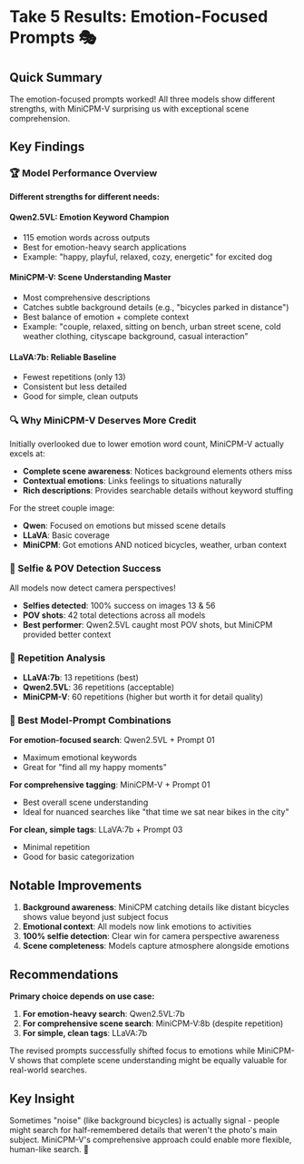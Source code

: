 # Take 5 Results: Emotion-Focused Prompts 🎭

## Quick Summary

The emotion-focused prompts worked! All three models show different strengths, with MiniCPM-V surprising us with exceptional scene comprehension.

## Key Findings

### 🏆 Model Performance Overview

**Different strengths for different needs:**

#### Qwen2.5VL: Emotion Keyword Champion
- 115 emotion words across outputs
- Best for emotion-heavy search applications
- Example: "happy, playful, relaxed, cozy, energetic" for excited dog

#### MiniCPM-V: Scene Understanding Master  
- Most comprehensive descriptions
- Catches subtle background details (e.g., "bicycles parked in distance")
- Best balance of emotion + complete context
- Example: "couple, relaxed, sitting on bench, urban street scene, cold weather clothing, cityscape background, casual interaction"

#### LLaVA:7b: Reliable Baseline
- Fewest repetitions (only 13)
- Consistent but less detailed
- Good for simple, clean outputs

### 🔍 Why MiniCPM-V Deserves More Credit

Initially overlooked due to lower emotion word count, MiniCPM-V actually excels at:
- **Complete scene awareness**: Notices background elements others miss
- **Contextual emotions**: Links feelings to situations naturally
- **Rich descriptions**: Provides searchable details without keyword stuffing

For the street couple image:
- **Qwen**: Focused on emotions but missed scene details
- **LLaVA**: Basic coverage
- **MiniCPM**: Got emotions AND noticed bicycles, weather, urban context

### 📸 Selfie & POV Detection Success

All models now detect camera perspectives!
- **Selfies detected**: 100% success on images 13 & 56
- **POV shots**: 42 total detections across all models
- **Best performer**: Qwen2.5VL caught most POV shots, but MiniCPM provided better context

### 🔄 Repetition Analysis

- **LLaVA:7b**: 13 repetitions (best)
- **Qwen2.5VL**: 36 repetitions (acceptable)
- **MiniCPM-V**: 60 repetitions (higher but worth it for detail quality)

### 🎯 Best Model-Prompt Combinations

**For emotion-focused search**: Qwen2.5VL + Prompt 01
- Maximum emotional keywords
- Great for "find all my happy moments"

**For comprehensive tagging**: MiniCPM-V + Prompt 01  
- Best overall scene understanding
- Ideal for nuanced searches like "that time we sat near bikes in the city"

**For clean, simple tags**: LLaVA:7b + Prompt 03
- Minimal repetition
- Good for basic categorization

## Notable Improvements

1. **Background awareness**: MiniCPM catching details like distant bicycles shows value beyond just subject focus
2. **Emotional context**: All models now link emotions to activities
3. **100% selfie detection**: Clear win for camera perspective awareness
4. **Scene completeness**: Models capture atmosphere alongside emotions

## Recommendations

**Primary choice depends on use case:**

1. **For emotion-heavy search**: Qwen2.5VL:7b
2. **For comprehensive scene search**: MiniCPM-V:8b (despite repetition)
3. **For simple, clean tags**: LLaVA:7b

The revised prompts successfully shifted focus to emotions while MiniCPM-V shows that complete scene understanding might be equally valuable for real-world searches.

## Key Insight

Sometimes "noise" (like background bicycles) is actually signal - people might search for half-remembered details that weren't the photo's main subject. MiniCPM-V's comprehensive approach could enable more flexible, human-like search. 🎯